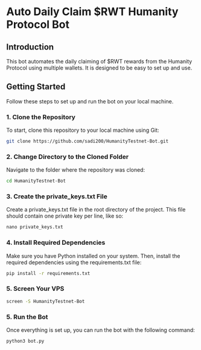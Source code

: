 # Auto Daily Claim $RWT Humanity Protocol Bot

## Introduction
This bot automates the daily claiming of $RWT rewards from the Humanity Protocol using multiple wallets. It is designed to be easy to set up and use.

## Getting Started

Follow these steps to set up and run the bot on your local machine.

### 1. Clone the Repository

To start, clone this repository to your local machine using Git:

```bash
git clone https://github.com/sadi200/HumanityTestnet-Bot.git
```

### 2. Change Directory to the Cloned Folder

Navigate to the folder where the repository was cloned:

```bash
cd HumanityTestnet-Bot
```

### 3. Create the private_keys.txt File
Create a private_keys.txt file in the root directory of the project. This file should contain one private key per line, like so:

```python
nano private_keys.txt 
```

### 4. Install Required Dependencies
Make sure you have Python installed on your system. Then, install the required dependencies using the requirements.txt file:

```bash
pip install -r requirements.txt
```

### 5. Screen Your VPS

```bash
screen -S HumanityTestnet-Bot
```

### 5. Run the Bot
Once everything is set up, you can run the bot with the following command:

```bash
python3 bot.py
```
